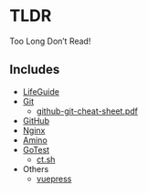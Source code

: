 # TLDR
Too Long Don’t Read!

## Includes 

* [LifeGuide](lifeguide.md)
* [Git](git.md)
  * [github-git-cheat-sheet.pdf](sheets/github-git-cheat-sheet.pdf)
* [GitHub](github.md)
* [Nginx](nginx.md)
* [Amino](amino.md)
* [GoTest](gotest.md)
  * [ct.sh](scripts/ct.sh)
* Others
  * [vuepress](vuepress.md) 


